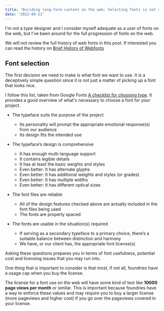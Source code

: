```yaml
---
title: "Building long-form content on the web: Selecting fonts is not as simple as it seems"
date: "2022-09-21"
---
```


I'm not a type designer and I consider myself adequate as a user of fonts on the web, but I've been around for the full progression of fonts on the web.

We will not review the full history of web fonts in this post. If interested you can read the history on [Brief History of Webfonts](https://www.typotheque.com/articles/brief_history_of_webfonts)

## Font selection

The first decision we need to make is what font we want to use. It is a deceptively simple question since it is not just a matter of picking up a font that looks nice.

I follow this list, taken from Google Fonts [A checklist for choosing type](https://fonts.google.com/knowledge/choosing_type/a_checklist_for_choosing_type). It provides a good overview of what's necessary to choose a font for your project.

- The typeface suits the purpose of the project
    
    - Its personality will prompt the appropriate emotional response(s) from our audience
    - Its design fits the intended use
- The typeface’s design is comprehensive
    
    - It has enough multi-language support
    - It contains legible details
    - It has at least the basic weights and styles
    - Even better: It has alternate glyphs
    - Even better: It has additional weights and styles (or grades)
    - Even better: It has multiple widths
    - Even better: It has different optical sizes
- The font files are reliable
    
    - All of the design features checked above are actually included in the font files being used
    - The fonts are properly spaced
- The fonts are usable in the situation(s) required
    
    - If serving as a secondary typeface to a primary choice, there’s a suitable balance between distinction and harmony
    - We have, or our client has, the appropriate font license(s)

Asking these questions prepares you in terms of font usefulness, potential cost and licensing issues that you may run into.

One thing that is important to consider is that most, if not all, foundries have a usage cap when you buy the license.

The license for a font use on the web will have some kind of text like **10000 page views per month** or similar. This is important because foundries have a way to enforce these values and may require you to buy a larger license (more pageviews and higher cost) if you go over the pageviews covered in your license.
